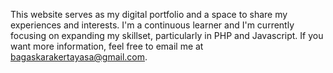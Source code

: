 This website serves as my digital portfolio and a space to share my experiences and interests. I'm a continuous learner and I'm currently focusing on expanding my skillset, particularly in PHP and Javascript. If you want more information, feel free to email me at bagaskarakertayasa@gmail.com.
